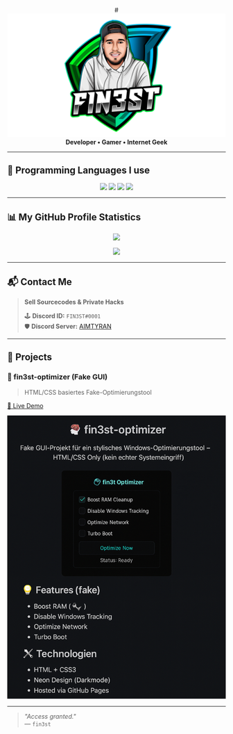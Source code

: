 <p align="center">
  #<img src="https://raw.githubusercontent.com/xfin3st/xfin3st/refs/heads/main/logo.png" width="600"><br>
  <b>Developer • Gamer • Internet Geek</b>
</p>

---

## 🚀 Programming Languages I use
<p align="center">
  <img src="https://img.shields.io/badge/C%2B%2B-00599C?style=for-the-badge&logo=c%2B%2B&logoColor=white">
  <img src="https://img.shields.io/badge/C%23-239120?style=for-the-badge&logo=c-sharp&logoColor=white">
  <img src="https://img.shields.io/badge/CSS3-1572B6?style=for-the-badge&logo=css3&logoColor=white">
  <img src="https://img.shields.io/badge/HTML5-E34F26?style=for-the-badge&logo=html5&logoColor=white">
</p>


---

## 📊 My GitHub Profile Statistics

<p align="center">
  <img src="https://github-readme-streak-stats.herokuapp.com/?user=xfin3st&theme=dark&fire=00ffee&ring=00ffee&currStreakNum=00ffee">
</p>

<p align="center">
  <img src="https://github-readme-stats.vercel.app/api?username=xfin3st&show_icons=true&theme=dark&icon_color=00ffee&title_color=00ffee&text_color=cccccc">
</p>

---

## 📬 Contact Me

> **Sell Sourcecodes & Private Hacks**
>
> 🕹️ **Discord ID:** `FIN3ST#0001`  
> 🛡️ **Discord Server:** [AIMTYRAN](https://discord.gg/deinserverlink)

---

## 🧪 Projects

### 🔧 fin3st-optimizer (Fake GUI)

> HTML/CSS basiertes Fake-Optimierungstool

[🔗 Live Demo](https://xfin3st.github.io/fin3st-optimizer/)

![Preview](https://raw.githubusercontent.com/xfin3st/fin3st-optimizer/main/preview.png)

---

> _"Access granted."_  
> — `fin3st`
